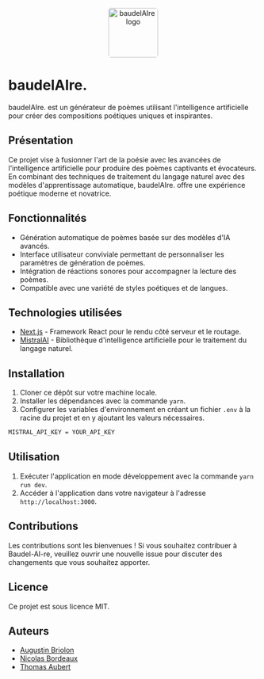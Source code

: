 <p align="center">
  <a href="https://baudel-ai-re.vercel.app/">
    <img alt="baudelAIre logo" src="https://baudel-ai-re.vercel.app/images/icon.png" style="border-radius: 5px; width: 100px; height: 100px;" />
  </a>
</p>

# baudelAIre.

baudelAIre. est un générateur de poèmes utilisant l'intelligence artificielle pour créer des compositions poétiques uniques et inspirantes.

## Présentation

Ce projet vise à fusionner l'art de la poésie avec les avancées de l'intelligence artificielle pour produire des poèmes captivants et évocateurs. En combinant des techniques de traitement du langage naturel avec des modèles d'apprentissage automatique, baudelAIre. offre une expérience poétique moderne et novatrice.

## Fonctionnalités

- Génération automatique de poèmes basée sur des modèles d'IA avancés.
- Interface utilisateur conviviale permettant de personnaliser les paramètres de génération de poèmes.
- Intégration de réactions sonores pour accompagner la lecture des poèmes.
- Compatible avec une variété de styles poétiques et de langues.

## Technologies utilisées

- [Next.js](https://nextjs.org/) - Framework React pour le rendu côté serveur et le routage.
- [MistralAI](https://github.com/mistralai/mistralai) - Bibliothèque d'intelligence artificielle pour le traitement du langage naturel.

## Installation

1. Cloner ce dépôt sur votre machine locale.
2. Installer les dépendances avec la commande `yarn`.
3. Configurer les variables d'environnement en créant un fichier `.env` à la racine du projet et en y ajoutant les valeurs nécessaires.

```bash
MISTRAL_API_KEY = YOUR_API_KEY
```

## Utilisation

1. Exécuter l'application en mode développement avec la commande `yarn run dev`.
2. Accéder à l'application dans votre navigateur à l'adresse `http://localhost:3000`.

## Contributions

Les contributions sont les bienvenues ! Si vous souhaitez contribuer à Baudel-AI-re, veuillez ouvrir une nouvelle issue pour discuter des changements que vous souhaitez apporter.

## Licence

Ce projet est sous licence MIT.

## Auteurs

- [Augustin Briolon](https://august1.dev/)
- [Nicolas Bordeaux](https://github.com/Nicoalz)
- [Thomas Aubert](https://github.com/N0rooo)
